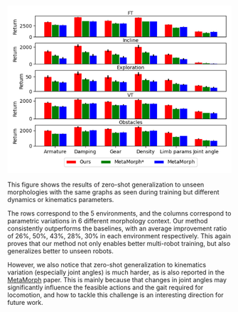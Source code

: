 ![](./eval_variation.png)

This figure shows the results of zero-shot generalization to unseen morphologies with the same graphs as seen during training but different dynamics or kinematics parameters. 

The rows correspond to the 5 environments, and the columns correspond to parametric variations in 6 different morphology context. 
Our method consistently outperforms the baselines, with an average improvement ratio of 26\%, 50\%, 43\%, 28\%, 30\% in each environment respectively. 
This again proves that our method not only enables better multi-robot training, but also generalizes better to unseen robots. 

However, we also notice that zero-shot generalization to kinematics variation (especially joint angles) is much harder, as is also reported in the [MetaMorph](https://arxiv.org/pdf/2203.11931.pdf) paper. 
This is mainly because that changes in joint
angles may significantly influence the feasible actions and the gait required for locomotion, and how to tackle this challenge is an interesting direction for future work.   
